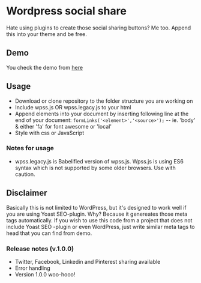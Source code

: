 # Wordpress social share
Hate using plugins to create those social sharing buttons? Me too. Append this into your theme and be free.

## Demo
You check the demo from [here](http://svirmasalo.fi/code/wordpress-social-share/demo "WordPress Social Share")

## Usage
- Download or clone repository to the folder structure you are working on
- Include wpss.js OR wpss.legacy.js to your html
- Append elements into your document by inserting following line at the end of your document: `formLinks('<element>','<source>');`
 -- <element> ie. 'body' & <source> either 'fa' for font awesome or 'local'
- Style with css or JavaScript

### Notes for usage
- wpss.legacy.js is Babelified version of wpss.js. Wpss.js is using ES6 syntax which is not supported by some older browsers. Use with caution.

## Disclaimer
Basically this is not limited to WordPress, but it's designed to work well if you are using Yoast SEO-plugin. Why? Because it genereates those meta tags automatically. If you wish to use this code from a project that does not include Yoast SEO -plugin or even WordPress, just write similar meta tags to head that you can find from demo. 

### Release notes (v.1.0.0)
- Twitter, Facebook, Linkedin and Pinterest sharing available
- Error handling 
- Version 1.0.0 woo-hooo!


